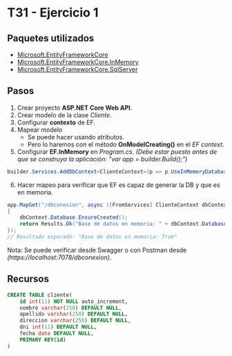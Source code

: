 # T31 - Ejercicio 1
## Paquetes utilizados
- [Microsoft.EntityFrameworkCore](https://www.nuget.org/packages/Microsoft.EntityFrameworkCore/)
- [Microsoft.EntityFrameworkCore.InMemory](https://www.nuget.org/packages/Microsoft.EntityFrameworkCore.InMemory/)
- [Microsoft.EntityFrameworkCore.SqlServer](https://www.nuget.org/packages/Microsoft.EntityFrameworkCore.SqlServer/)

## Pasos
1. Crear proyecto **ASP.NET Core Web API**.
2. Crear modelo de la clase *Cliente*.
3. Configurar **contexto** de EF.
4. Mapear modelo
    - Se puede hacer usando atributos.
    - Pero lo haremos con el método **OnModelCreating()** en el *EF context*.
5. Configurar **EF.InMemory** en *Program.cs*. *(Debe estar puesto antes de que se construya la aplicación: "var app = builder.Build();")*
```csharp
builder.Services.AddDbContext<ClienteContext>(p => p.UseInMemoryDatabase("ClientesDB"));
```
6. Hacer mapeo para verificar que EF es capaz de generar la DB y que es en memoria.
```csharp
app.MapGet("/dbconexion", async ([FromServices] ClienteContext dbContext) =>
{
    dbContext.Database.EnsureCreated();
    return Results.Ok("Base de datos en memoria: " + dbContext.Database.IsInMemory());
});
// Resultado esperado: "Base de datos en memoria: True"
```
Nota: Se puede verificar desde Swagger o con Postman desde *(https://localhost:7078/dbconexion)*.


## Recursos
```sql
CREATE TABLE cliente(
    id int(11) NOT NULL auto_increment,
    nombre varchar(250) DEFAULT NULL,
    apellido varchar(250) DEFAULT NULL,
    direccion varchar(250) DEFAULT NULL,
    dni int(11) DEFAULT NULL,
    fecha date DEFAULT NULL,
    PRIMARY KEY(id)
)
```